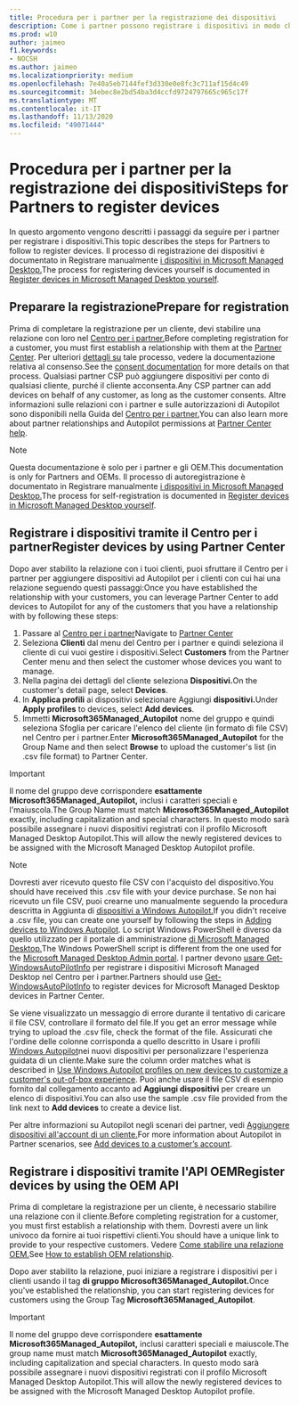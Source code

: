 ```yaml
---
title: Procedura per i partner per la registrazione dei dispositivi
description: Come i partner possono registrare i dispositivi in modo che possano essere gestiti da Microsoft Managed Desktop
ms.prod: w10
author: jaimeo
f1.keywords:
- NOCSH
ms.author: jaimeo
ms.localizationpriority: medium
ms.openlocfilehash: 7e40a5eb7144fef3d330e0e8fc3c711af15d4c49
ms.sourcegitcommit: 34ebec8e2bd54ba3d4ccfd9724797665c965c17f
ms.translationtype: MT
ms.contentlocale: it-IT
ms.lasthandoff: 11/13/2020
ms.locfileid: "49071444"
---
```

# <a name="steps-for-partners-to-register-devices"></a><span data-ttu-id="6c3e0-103">Procedura per i partner per la registrazione dei dispositivi</span><span class="sxs-lookup"><span data-stu-id="6c3e0-103">Steps for Partners to register devices</span></span>


<span data-ttu-id="6c3e0-104">In questo argomento vengono descritti i passaggi da seguire per i partner per registrare i dispositivi.</span><span class="sxs-lookup"><span data-stu-id="6c3e0-104">This topic describes the steps for Partners to follow to register devices.</span></span> <span data-ttu-id="6c3e0-105">Il processo di registrazione dei dispositivi è documentato in Registrare manualmente [i dispositivi in Microsoft Managed Desktop.](register-devices-self.md)</span><span class="sxs-lookup"><span data-stu-id="6c3e0-105">The process for registering devices yourself is documented in [Register devices in Microsoft Managed Desktop yourself](register-devices-self.md).</span></span>



## <a name="prepare-for-registration"></a><span data-ttu-id="6c3e0-106">Preparare la registrazione</span><span class="sxs-lookup"><span data-stu-id="6c3e0-106">Prepare for registration</span></span> 
<span data-ttu-id="6c3e0-107">Prima di completare la registrazione per un cliente, devi stabilire una relazione con loro nel [Centro per i partner.](https://partner.microsoft.com/dashboard)</span><span class="sxs-lookup"><span data-stu-id="6c3e0-107">Before completing registration for a customer, you must first establish a relationship with them at the [Partner Center](https://partner.microsoft.com/dashboard).</span></span> <span data-ttu-id="6c3e0-108">Per ulteriori [dettagli su](https://docs.microsoft.com/windows/deployment/windows-autopilot/registration-auth#csp-authorization) tale processo, vedere la documentazione relativa al consenso.</span><span class="sxs-lookup"><span data-stu-id="6c3e0-108">See the [consent documentation](https://docs.microsoft.com/windows/deployment/windows-autopilot/registration-auth#csp-authorization) for more details on that process.</span></span> <span data-ttu-id="6c3e0-109">Qualsiasi partner CSP può aggiungere dispositivi per conto di qualsiasi cliente, purché il cliente acconsenta.</span><span class="sxs-lookup"><span data-stu-id="6c3e0-109">Any CSP partner can add devices on behalf of any customer, as long as the customer consents.</span></span> <span data-ttu-id="6c3e0-110">Altre informazioni sulle relazioni con i partner e sulle autorizzazioni di Autopilot sono disponibili nella Guida del [Centro per i partner.](https://docs.microsoft.com/partner-center/customers_revoke_admin_privileges#windows-autopilot)</span><span class="sxs-lookup"><span data-stu-id="6c3e0-110">You can also learn more about partner relationships and Autopilot permissions at [Partner Center help](https://docs.microsoft.com/partner-center/customers_revoke_admin_privileges#windows-autopilot).</span></span>


> [!NOTE]
> <span data-ttu-id="6c3e0-111">Questa documentazione è solo per i partner e gli OEM.</span><span class="sxs-lookup"><span data-stu-id="6c3e0-111">This documentation is only for Partners and OEMs.</span></span> <span data-ttu-id="6c3e0-112">Il processo di autoregistrazione è documentato in Registrare manualmente [i dispositivi in Microsoft Managed Desktop.](register-devices-self.md)</span><span class="sxs-lookup"><span data-stu-id="6c3e0-112">The process for self-registration is documented in [Register devices in Microsoft Managed Desktop yourself](register-devices-self.md).</span></span>


## <a name="register-devices-by-using-partner-center"></a><span data-ttu-id="6c3e0-113">Registrare i dispositivi tramite il Centro per i partner</span><span class="sxs-lookup"><span data-stu-id="6c3e0-113">Register devices by using Partner Center</span></span>

<span data-ttu-id="6c3e0-114">Dopo aver stabilito la relazione con i tuoi clienti, puoi sfruttare il Centro per i partner per aggiungere dispositivi ad Autopilot per i clienti con cui hai una relazione seguendo questi passaggi:</span><span class="sxs-lookup"><span data-stu-id="6c3e0-114">Once you have established the relationship with your customers, you can leverage Partner Center to add devices to Autopilot for any of the customers that you have a relationship with by following these steps:</span></span>

1. <span data-ttu-id="6c3e0-115">Passare al [Centro per i partner](https://partner.microsoft.com/dashboard)</span><span class="sxs-lookup"><span data-stu-id="6c3e0-115">Navigate to [Partner Center](https://partner.microsoft.com/dashboard)</span></span>
2. <span data-ttu-id="6c3e0-116">Seleziona **Clienti** dal menu del Centro per i partner e quindi seleziona il cliente di cui vuoi gestire i dispositivi.</span><span class="sxs-lookup"><span data-stu-id="6c3e0-116">Select **Customers** from the Partner Center menu and then select the customer whose devices you want to manage.</span></span>
3. <span data-ttu-id="6c3e0-117">Nella pagina dei dettagli del cliente seleziona **Dispositivi.**</span><span class="sxs-lookup"><span data-stu-id="6c3e0-117">On the customer's detail page, select **Devices**.</span></span>
4. <span data-ttu-id="6c3e0-118">In **Applica profili** ai dispositivi selezionare Aggiungi **dispositivi.**</span><span class="sxs-lookup"><span data-stu-id="6c3e0-118">Under **Apply profiles** to devices, select **Add devices**.</span></span>
5. <span data-ttu-id="6c3e0-119">Immetti **Microsoft365Managed_Autopilot** nome del gruppo e  quindi seleziona Sfoglia per caricare l'elenco del cliente (in formato di file CSV) nel Centro per i partner.</span><span class="sxs-lookup"><span data-stu-id="6c3e0-119">Enter **Microsoft365Managed_Autopilot** for the Group Name and then select **Browse** to upload the customer's list (in .csv file format) to Partner Center.</span></span>


> [!IMPORTANT]
> <span data-ttu-id="6c3e0-120">Il nome del gruppo deve corrispondere **esattamente Microsoft365Managed_Autopilot,** inclusi i caratteri speciali e l'maiuscola.</span><span class="sxs-lookup"><span data-stu-id="6c3e0-120">The Group Name must match **Microsoft365Managed_Autopilot** exactly, including capitalization and special characters.</span></span> <span data-ttu-id="6c3e0-121">In questo modo sarà possibile assegnare i nuovi dispositivi registrati con il profilo Microsoft Managed Desktop Autopilot.</span><span class="sxs-lookup"><span data-stu-id="6c3e0-121">This will allow the newly registered devices to be assigned with the Microsoft Managed Desktop Autopilot profile.</span></span>

>[!NOTE]
> <span data-ttu-id="6c3e0-122">Dovresti aver ricevuto questo file CSV con l'acquisto del dispositivo.</span><span class="sxs-lookup"><span data-stu-id="6c3e0-122">You should have received this .csv file with your device purchase.</span></span> <span data-ttu-id="6c3e0-123">Se non hai ricevuto un file CSV, puoi crearne uno manualmente seguendo la procedura descritta in Aggiunta di [dispositivi a Windows Autopilot.](https://docs.microsoft.com/windows/deployment/windows-autopilot/add-devices#collecting-the-hardware-id-from-existing-devices-using-powershell)</span><span class="sxs-lookup"><span data-stu-id="6c3e0-123">If you didn't receive a .csv file, you can create one yourself by following the steps in [Adding devices to Windows Autopilot](https://docs.microsoft.com/windows/deployment/windows-autopilot/add-devices#collecting-the-hardware-id-from-existing-devices-using-powershell).</span></span> <span data-ttu-id="6c3e0-124">Lo script Windows PowerShell è diverso da quello utilizzato per il portale di amministrazione [di Microsoft Managed Desktop.](https://docs.microsoft.com/microsoft-365/managed-desktop/get-started/register-devices-self?view=o365-worldwide#obtain-the-hardware-hash)</span><span class="sxs-lookup"><span data-stu-id="6c3e0-124">The Windows PowerShell script is different from the one used for the [Microsoft Managed Desktop Admin portal](https://docs.microsoft.com/microsoft-365/managed-desktop/get-started/register-devices-self?view=o365-worldwide#obtain-the-hardware-hash).</span></span> <span data-ttu-id="6c3e0-125">I partner devono [usare Get-WindowsAutoPilotInfo](https://www.powershellgallery.com/packages/Get-WindowsAutoPilotInfo) per registrare i dispositivi Microsoft Managed Desktop nel Centro per i partner.</span><span class="sxs-lookup"><span data-stu-id="6c3e0-125">Partners should use [Get-WindowsAutoPilotInfo](https://www.powershellgallery.com/packages/Get-WindowsAutoPilotInfo) to register devices for Microsoft Managed Desktop devices in Partner Center.</span></span>

<span data-ttu-id="6c3e0-126">Se viene visualizzato un messaggio di errore durante il tentativo di caricare il file CSV, controllare il formato del file.</span><span class="sxs-lookup"><span data-stu-id="6c3e0-126">If you get an error message while trying to upload the .csv file, check the format of the file.</span></span> <span data-ttu-id="6c3e0-127">Assicurati che l'ordine delle colonne corrisponda a quello descritto in Usare i profili [Windows Autopilot](https://docs.microsoft.com/partner-center/autopilot#add-devices-to-a-customers-account)nei nuovi dispositivi per personalizzare l'esperienza guidata di un cliente.</span><span class="sxs-lookup"><span data-stu-id="6c3e0-127">Make sure the column order matches what is described in [Use Windows Autopilot profiles on new devices to customize a customer's out-of-box experience](https://docs.microsoft.com/partner-center/autopilot#add-devices-to-a-customers-account).</span></span> <span data-ttu-id="6c3e0-128">Puoi anche usare il file CSV di esempio fornito dal collegamento accanto ad **Aggiungi dispositivi** per creare un elenco di dispositivi.</span><span class="sxs-lookup"><span data-stu-id="6c3e0-128">You can also use the sample .csv file provided from the link next to **Add devices** to create a device list.</span></span> 

<span data-ttu-id="6c3e0-129">Per altre informazioni su Autopilot negli scenari dei partner, vedi [Aggiungere dispositivi all'account di un cliente.](https://docs.microsoft.com/partner-center/autopilot#add-devices-to-a-customers-account)</span><span class="sxs-lookup"><span data-stu-id="6c3e0-129">For more information about Autopilot in Partner scenarios, see [Add devices to a customer’s account](https://docs.microsoft.com/partner-center/autopilot#add-devices-to-a-customers-account).</span></span>


## <a name="register-devices-by-using-the-oem-api"></a><span data-ttu-id="6c3e0-130">Registrare i dispositivi tramite l'API OEM</span><span class="sxs-lookup"><span data-stu-id="6c3e0-130">Register devices by using the OEM API</span></span>

<span data-ttu-id="6c3e0-131">Prima di completare la registrazione per un cliente, è necessario stabilire una relazione con il cliente.</span><span class="sxs-lookup"><span data-stu-id="6c3e0-131">Before completing registration for a customer, you must first establish a relationship with them.</span></span> <span data-ttu-id="6c3e0-132">Dovresti avere un link univoco da fornire ai tuoi rispettivi clienti.</span><span class="sxs-lookup"><span data-stu-id="6c3e0-132">You should have a unique link to provide to your respective customers.</span></span> <span data-ttu-id="6c3e0-133">Vedere [Come stabilire una relazione OEM.](https://docs.microsoft.com/windows/deployment/windows-autopilot/registration-auth#oem-authorization)</span><span class="sxs-lookup"><span data-stu-id="6c3e0-133">See [How to establish OEM relationship](https://docs.microsoft.com/windows/deployment/windows-autopilot/registration-auth#oem-authorization).</span></span>

<span data-ttu-id="6c3e0-134">Dopo aver stabilito la relazione, puoi iniziare a registrare i dispositivi per i clienti usando il tag **di gruppo Microsoft365Managed_Autopilot.**</span><span class="sxs-lookup"><span data-stu-id="6c3e0-134">Once you've established the relationship, you can start registering devices for customers using the Group Tag **Microsoft365Managed_Autopilot**.</span></span>

> [!IMPORTANT]
> <span data-ttu-id="6c3e0-135">Il nome del gruppo deve corrispondere **esattamente Microsoft365Managed_Autopilot,** inclusi caratteri speciali e maiuscole.</span><span class="sxs-lookup"><span data-stu-id="6c3e0-135">The group name must match **Microsoft365Managed_Autopilot** exactly, including capitalization and special characters.</span></span> <span data-ttu-id="6c3e0-136">In questo modo sarà possibile assegnare i nuovi dispositivi registrati con il profilo Microsoft Managed Desktop Autopilot.</span><span class="sxs-lookup"><span data-stu-id="6c3e0-136">This will allow the newly registered devices to be assigned with the Microsoft Managed Desktop Autopilot profile.</span></span>
